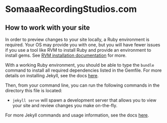 # SomaaaRecordingStudios.com

## How to work with your site

In order to preview changes to your site locally, a Ruby environment is required. Your OS may provide you with one, but you will have fewer issues if you use a tool like RVM to install Ruby and provide an environment to install gems. See [RVM installation documentation]() for more.

With a working Ruby environment, you should be able to type the `bundle` command to install all required dependencies listed in the Gemfile. For more details on installing Jekyll, see the docs [here](http://jekyllrb.com/docs/installation/).

Then, from your command line, you can run the following commands in the directory this file is located:
* `jekyll serve` will spawn a development server that allows you to view your site and review changes you make on-the-fly.

For more Jekyll commands and usage information, see the docs [here](http://jekyllrb.com/docs/usage/).
